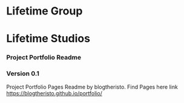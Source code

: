# Lifetime Group 
# Lifetime Studios
### Project Portfolio Readme
### Version 0.1
Project Portfolio Pages Readme 
by blogtheristo.
Find Pages here link https://blogtheristo.github.io/portfolio/
